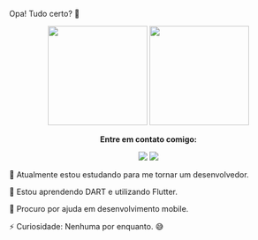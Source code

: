 Opa! Tudo certo? 👋
<div align="center">
  <img height="180em" src="https://github-readme-stats.vercel.app/api?username=AlanBuss&show_icons=true&theme=dracula&include_all_commits=true&count_private=true"/>
  <img height="180em" src="https://github-readme-stats.vercel.app/api/top-langs/?username=AlanBuss&layout=compact&langs_count=7&theme=dracula"/>
</div>
<div align="center">
  <p><strong>Entre em contato comigo:</strong></p>
    <a href="https://wa.me/5551981775536"><img src="https://img.shields.io/badge/-WhatsApp-25D366?style=for-the-badge&logo=whatsapp&logoColor=white"/></a>
  <a href="https://instagram.com/alan_buss" target="_blank"><img src="https://img.shields.io/badge/-Instagram-c13584?style=for-the-badge&logo=instagram&logoColor=white"/></a>
</div>

<p>🔭 Atualmente estou estudando para me tornar um desenvolvedor.</p>
<p>🌱 Estou aprendendo DART e utilizando Flutter.</p>
<p>🤔 Procuro por ajuda em desenvolvimento mobile.</p>
<p>⚡ Curiosidade: Nenhuma por enquanto. 😅</p>
